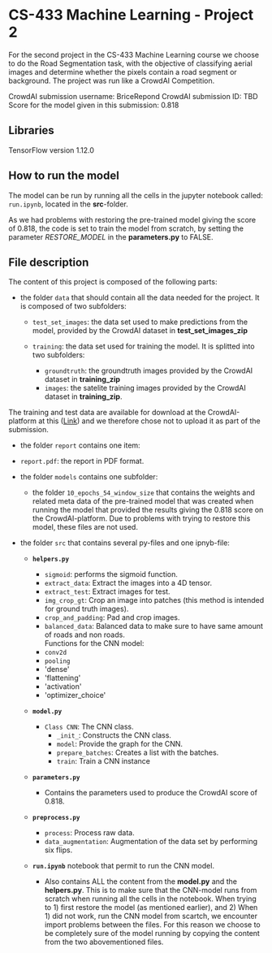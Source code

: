 # CS-433 Machine Learning - Project 2


For the second project in the CS-433 Machine Learning course we choose to do the Road Segmentation task, with the objective of classifying aerial images and determine whether the pixels contain a road segment or background. The project was run like a CrowdAI Competition.


CrowdAI submission username: BriceRepond
CrowdAI submission ID: TBD
Score for the model given in this submission: 0.818 

## Libraries
TensorFlow version 1.12.0

## How to run the model

The model can be run by running all the cells in the jupyter notebook called: `run.ipynb`, located in the **src**-folder.

As we had problems with restoring the pre-trained model giving the score of 0.818, the code is set to train the model from scratch, by setting the parameter _RESTORE_MODEL_ in the **parameters.py** to FALSE.


## File description
The content of this project is composed of the following parts:

- the folder `data` that should contain all the data needed for the project. It is composed of two subfolders:
   
   - `test_set_images`: the data set used to make predictions from the model, provided by the CrowdAI dataset in **test_set_images_zip**
   
   - `training`: the data set used for training the model. It is splitted into two subfolders:
      - `groundtruth`: the groundtruth images provided by the CrowdAI dataset in **training_zip**
      - `images`: the satelite training images provided by the CrowdAI dataset in **training_zip**.

The training and test data are available for download at the CrowdAI-platform at this ([Link](https://www.crowdai.org/challenges/epfl-ml-road-segmentation/dataset_files "Link")) and we therefore chose not to upload it as part of the submission.

- the folder `report` contains one item:
    
- `report.pdf`: the report in PDF format.
 
- the folder `models` contains one subfolder:
   - the folder `10_epochs_54_window_size` that contains the weights and related meta data of the pre-trained model that was created when running the model that provided the results giving the 0.818 score on the CrowdAI-platform. Due to problems with trying to restore this model, these files are not used.  

- the folder `src` that contains several py-files and one ipnyb-file:

   - **`helpers.py`**
      - `sigmoid`: performs the sigmoid function.
      - `extract_data`: Extract the images into a 4D tensor. 
      - `extract_test`: Extract images for test.
      - `img_crop_gt`: Crop an image into patches (this method is intended for ground truth images).
      - `crop_and_padding`: Pad and crop images.
      - `balanced_data`: Balanced data to make sure to have same amount of roads and non roads.  
      Functions for the CNN model:
      - `conv2d`
      - `pooling`
      - 'dense'
      - 'flattening'
      - 'activation'
      - 'optimizer_choice'
      
    - **`model.py`**
      - `Class CNN`: The CNN class.
         - `_init_`: Constructs the CNN class.
         - `model`: Provide the graph for the CNN.
         - `prepare_batches`: Creates a list with the batches.
         - `train`: Train a CNN instance
    - **`parameters.py`** 
      - Contains the parameters used to produce the CrowdAI score of 0.818.
    - **`preprocess.py`**     
      - `process`: Process raw data.
      - `data_augmentation`: Augmentation of the data set by performing six flips.
    - **`run.ipynb`** notebook that permit to run the CNN model.
      - Also contains ALL the content from the **model.py** and the **helpers.py**. This is to make sure that the CNN-model runs from scratch when running all the cells in the notebook. When trying to 1) first restore the model (as mentioned earlier), and 2) When 1) did not work, run the CNN model from scartch, we encounter import problems between the files. For this reason we choose to be completely sure of the model running by copying the content from the two abovementioned files.

 


